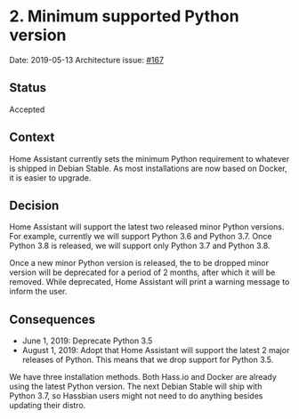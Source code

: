 # 2. Minimum supported Python version

Date: 2019-05-13
Architecture issue: [#167](https://github.com/home-assistant/architecture/issues/167)

## Status

Accepted

## Context


Home Assistant currently sets the minimum Python requirement to whatever is shipped in Debian Stable. As most installations are now based on Docker, it is easier to upgrade.

## Decision

Home Assistant will support the latest two released minor Python versions. For example, currently we will support Python 3.6 and Python 3.7. Once Python 3.8 is released, we will support only Python 3.7 and Python 3.8.

Once a new minor Python version is released, the to be dropped minor version will be deprecated for a period of 2 months, after which it will be removed. While deprecated, Home Assistant will print a warning message to inform the user.

## Consequences

- June 1, 2019: Deprecate Python 3.5
- August 1, 2019: Adopt that Home Assistant will support the latest 2 major releases of Python. This means that we drop support for Python 3.5.

We have three installation methods. Both Hass.io and Docker are already using the latest Python version. The next Debian Stable will ship with Python 3.7, so Hassbian users might not need to do anything besides updating their distro.

